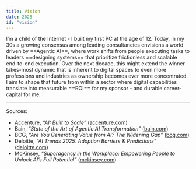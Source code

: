 ```yaml
---
title: Vision
date: 2025
id: "vision"
---
```


I’m a child of the Internet - I built my first PC at the age of 12. Today, in my 30s a growing consensus among leading consultancies envisions a world driven by ==Agentic AI==, where work shifts from people executing tasks to leaders ==designing systems== that prioritize frictionless and scalable end-to-end execution. Over the next decade, this might extend the winner-takes-most dynamic that is inherent to digital spaces to even more professions and industries as ownership becomes ever more concentrated. I aim to shape that future from within a sector where digital capabilities translate into measurable ==ROI== for my sponsor - and durable career-capital for me.

---

Sources:
- Accenture, *“AI: Built to Scale”* ([accenture.com](https://www.accenture.com/content/dam/accenture/final/a-com-migration/thought-leadership-assets/accenture-built-to-scale-pdf-report.pdf?utm_source=chatgpt.com))  
- Bain, *“State of the Art of Agentic AI Transformation”* ([bain.com](https://www.bain.com/insights/state-of-the-art-of-agentic-ai-transformation-technology-report-2025/?utm_source=chatgpt.com))  
- BCG, *“Are You Generating Value from AI? The Widening Gap”* ([bcg.com](https://www.bcg.com/publications/2025/are-you-generating-value-from-ai-the-widening-gap))
- Deloitte, *“AI Trends 2025: Adoption Barriers & Predictions”* ([deloitte.com](https://www.deloitte.com/us/en/services/consulting/blogs/ai-adoption-challenges-ai-trends.html)) 
- McKinsey, *“Superagency in the Workplace: Empowering People to Unlock AI’s Full Potential”* ([mckinsey.com](https://www.mckinsey.com/capabilities/mckinsey-digital/our-insights/superagency-in-the-workplace-empowering-people-to-unlock-ais-full-potential-at-work))